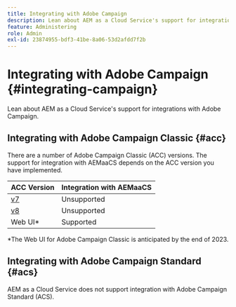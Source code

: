 ```yaml
---
title: Integrating with Adobe Campaign
description: Lean about AEM as a Cloud Service's support for integrations with Adobe Campaign.
feature: Administering
role: Admin
exl-id: 23874955-bdf3-41be-8a06-53d2afdd7f2b
---
```


# Integrating with Adobe Campaign {#integrating-campaign}

Lean about AEM as a Cloud Service's support for integrations with Adobe Campaign.

## Integrating with Adobe Campaign Classic {#acc}

There are a number of Adobe Campaign Classic (ACC) versions. The support for integration with AEMaaCS depends on the ACC version you have implemented.

|ACC Version|Integration with AEMaaCS|
|---|---|
|[v7](https://experienceleague.adobe.com/docs/campaign-classic.html)|Unsupported|
|[v8](https://experienceleague.adobe.com/docs/campaign-v8.html)|Unsupported|
|Web UI*|Supported|

*The Web UI for Adobe Campaign Classic is anticipated by the end of 2023.

## Integrating with Adobe Campaign Standard {#acs}

AEM as a Cloud Service does not support integration with Adobe Campaign Standard (ACS).

